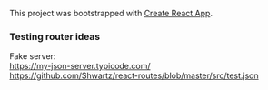 This project was bootstrapped with [Create React App](https://github.com/facebookincubator/create-react-app).

### Testing router ideas

Fake server:   
https://my-json-server.typicode.com/  
https://github.com/Shwartz/react-routes/blob/master/src/test.json